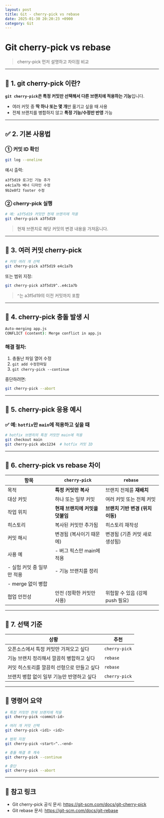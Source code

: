 ```yaml
---
layout: post
title: Git - cherry-pick vs rebase
date: 2025-01-30 20:20:23 +0900
category: Git
---
```

# Git cherry-pick vs rebase  
> cherry-pick 먼저 설명하고 차이점 비교

---

## 🍒 1. git cherry-pick 이란?

**`git cherry-pick`은 특정 커밋만 선택해서 다른 브랜치에 적용하는 기능**입니다.

- 여러 커밋 중 **딱 하나 또는 몇 개**만 옮기고 싶을 때 사용
- 전체 브랜치를 병합하지 않고 **특정 기능/수정만 반영** 가능

---

## ✅ 2. 기본 사용법

### ① 커밋 ID 확인

```bash
git log --oneline
```

예시 출력:

```
a3f5d19 로그인 기능 추가
e4c1a7b 배너 디자인 수정
9b2e0f2 footer 수정
```

### ② cherry-pick 실행

```bash
# 예: a3f5d19 커밋만 현재 브랜치에 적용
git cherry-pick a3f5d19
```

> 현재 브랜치로 해당 커밋의 변경 내용을 가져옵니다.

---

## 🧱 3. 여러 커밋 cherry-pick

```bash
# 커밋 여러 개 선택
git cherry-pick a3f5d19 e4c1a7b
```

또는 범위 지정:

```bash
git cherry-pick a3f5d19^..e4c1a7b
```

> `^`는 a3f5d19의 이전 커밋까지 포함

---

## 🔀 4. cherry-pick 충돌 발생 시

```bash
Auto-merging app.js
CONFLICT (content): Merge conflict in app.js
```

### 해결 절차:

1. 충돌난 파일 열어 수정
2. `git add 수정한파일`
3. `git cherry-pick --continue`

중단하려면:

```bash
git cherry-pick --abort
```

---

## 🧹 5. cherry-pick 응용 예시

### ✅ 예: `hotfix`만 `main`에 적용하고 싶을 때

```bash
# hotfix 브랜치의 특정 커밋만 main에 적용
git checkout main
git cherry-pick abc1234  # hotfix 커밋 ID
```

---

## 🧠 6. cherry-pick vs rebase 차이

| 항목 | `cherry-pick` | `rebase` |
|------|----------------|-----------|
| 목적 | **특정 커밋만 복사** | 브랜치 전체를 **재배치** |
| 대상 커밋 | 하나 또는 일부 커밋 | 여러 커밋 또는 전체 커밋 |
| 작업 위치 | **현재 브랜치에 커밋을 덧붙임** | **브랜치 기반 변경 (위치 이동)** |
| 히스토리 | 복사된 커밋만 추가됨 | 히스토리 재작성 |
| 커밋 해시 | 변경됨 (복사이기 때문에) | 변경됨 (기존 커밋 새로 생성됨) |
| 사용 예 | - 버그 픽스만 main에 적용  
          - 실험 커밋 중 일부만 적용 | - 기능 브랜치를 정리  
          - merge 없이 병합 |
| 협업 안전성 | 안전 (정확한 커밋만 사용) | 위험할 수 있음 (강제 push 필요) |

---

## 🎯 7. 선택 기준

| 상황 | 추천 |
|------|------|
| 오픈소스에서 특정 커밋만 가져오고 싶다 | `cherry-pick` |
| 기능 브랜치 정리해서 깔끔히 병합하고 싶다 | `rebase` |
| 커밋 히스토리를 깔끔히 선형으로 만들고 싶다 | `rebase` |
| 브랜치 병합 없이 일부 기능만 반영하고 싶다 | `cherry-pick` |

---

## 📎 명령어 요약

```bash
# 특정 커밋만 현재 브랜치에 적용
git cherry-pick <commit-id>

# 여러 개 커밋 선택
git cherry-pick <id1> <id2>

# 범위 지정
git cherry-pick <start>^..<end>

# 충돌 해결 후 계속
git cherry-pick --continue

# 중단
git cherry-pick --abort
```

---

## 🔗 참고 링크

- Git cherry-pick 공식 문서: https://git-scm.com/docs/git-cherry-pick
- Git rebase 문서: https://git-scm.com/docs/git-rebase
